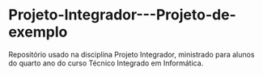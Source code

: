 # Projeto-Integrador---Projeto-de-exemplo
Repositório usado na disciplina Projeto Integrador, ministrado para alunos do quarto ano do curso Técnico Integrado em Informática.
